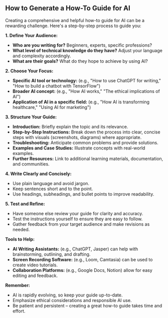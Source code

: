 

## How to Generate a How-To Guide for AI

Creating a comprehensive and helpful how-to guide for AI can be a rewarding challenge. Here's a step-by-step process to guide you:

**1. Define Your Audience:**

* **Who are you writing for?** Beginners, experts, specific professions?  
* **What level of technical knowledge do they have?**  Adjust your language and complexity accordingly.
* **What are their goals?** What do they hope to achieve by using AI?

**2. Choose Your Focus:**

* **Specific AI tool or technology:**  (e.g., "How to use ChatGPT for writing," "How to build a chatbot with TensorFlow")
* **Broader AI concept:** (e.g., "How AI works," "The ethical implications of AI")
* **Application of AI in a specific field:** (e.g., "How AI is transforming healthcare," "Using AI for marketing")

**3. Structure Your Guide:**

* **Introduction:** Briefly explain the topic and its relevance.
* **Step-by-Step Instructions:** Break down the process into clear, concise steps with visuals (screenshots, diagrams) where appropriate.
* **Troubleshooting:** Anticipate common problems and provide solutions.
* **Examples and Case Studies:**  Illustrate concepts with real-world examples.
* **Further Resources:**  Link to additional learning materials, documentation, and communities.

**4. Write Clearly and Concisely:**

* Use plain language and avoid jargon.
* Keep sentences short and to the point.
* Use headings, subheadings, and bullet points to improve readability.

**5. Test and Refine:**

* Have someone else review your guide for clarity and accuracy.
*  Test the instructions yourself to ensure they are easy to follow.
*  Gather feedback from your target audience and make revisions as needed.

**Tools to Help:**

* **AI Writing Assistants:**  (e.g., ChatGPT, Jasper) can help with brainstorming, outlining, and drafting.
* **Screen Recording Software:**  (e.g., Loom, Camtasia) can be used to create video tutorials.
* **Collaboration Platforms:** (e.g., Google Docs, Notion) allow for easy editing and feedback.

**Remember:** 

*  AI is rapidly evolving, so keep your guide up-to-date.
*  Emphasize ethical considerations and responsible AI use.
*  Be patient and persistent – creating a great how-to guide takes time and effort.



